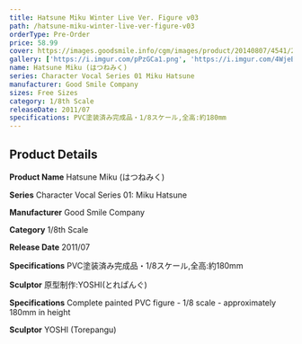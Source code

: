 ```yaml
---
title: Hatsune Miku Winter Live Ver. Figure v03
path: /hatsune-miku-winter-live-ver-figure-v03
orderType: Pre-Order
price: 58.99
cover: https://images.goodsmile.info/cgm/images/product/20140807/4541/29975/large/9db5df143b3b692fe0bd584d1c7398f8.jpg
gallery: ['https://i.imgur.com/pPzGCa1.png', 'https://i.imgur.com/4WjeBjC.png', 'https://i.imgur.com/6AnvDWY.png', 'https://i.imgur.com/pPzGCa1.png', 'https://i.imgur.com/4WjeBjC.png', 'https://i.imgur.com/6AnvDWY.png', 'https://i.imgur.com/pPzGCa1.png', 'https://i.imgur.com/4WjeBjC.png', 'https://i.imgur.com/6AnvDWY.png']
name: Hatsune Miku (はつねみく)
series: Character Vocal Series 01 Miku Hatsune
manufacturer: Good Smile Company
sizes: Free Sizes
category: 1/8th Scale
releaseDate: 2011/07
specifications: PVC塗装済み完成品・1/8スケール,全高:約180mm
---
```


## Product Details

**Product Name**
Hatsune Miku (はつねみく)

**Series**
Character Vocal Series 01: Miku Hatsune

**Manufacturer**
Good Smile Company

**Category**
1/8th Scale

**Release Date**
2011/07

**Specifications**
PVC塗装済み完成品・1/8スケール,全高:約180mm

**Sculptor**
原型制作:YOSHI(とれぱんぐ)

**Specifications**
Complete painted PVC figure - 1/8 scale - approximately 180mm in height

**Sculptor**
YOSHI (Torepangu)

